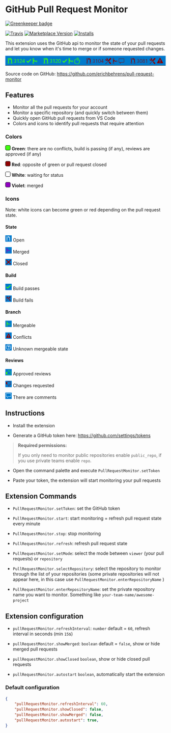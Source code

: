 # GitHub Pull Request Monitor

[![Greenkeeper badge](https://badges.greenkeeper.io/erichbehrens/pull-request-monitor.svg)](https://greenkeeper.io/)

[![Travis](https://img.shields.io/travis/erichbehrens/pull-request-monitor.svg)](https://travis-ci.org/erichbehrens/pull-request-monitor)
[![Marketplace Version](https://vsmarketplacebadge.apphb.com/version/erichbehrens.pull-request-monitor.svg)](https://marketplace.visualstudio.com/items?itemName=erichbehrens.pull-request-monitor)
[![Installs](https://vsmarketplacebadge.apphb.com/installs/erichbehrens.pull-request-monitor.svg)](https://marketplace.visualstudio.com/items?itemName=erichbehrens.pull-request-monitor)

This extension uses the GitHub api to monitor the state of your pull requests and let you know when it's time to merge or if someone requested changes.

![Statusbar items](images/statusBarItems.png)

Source code on GitHub: https://github.com/erichbehrens/pull-request-monitor

## Features

- Monitor all the pull requests for your account
- Monitor a specific repository (and quickly switch between them)
- Quickly open GitHub pull requests from VS Code
- Colors and icons to identify pull requests that require attention

### Colors

![color green](images/color-green.png) **Green**: there are no conflicts, build is passing (if any), reviews are approved (if any)

![color red](images/color-red.png) **Red**: opposite of green or pull request closed

![color white](images/color-white.png) **White**: waiting for status

![color violet](images/color-violet.png) **Violet**: merged

### Icons

Note: white icons can become green or red depending on the pull request state.

#### State

![icon](images/icon-state-open.png) Open

![icon](images/icon-state-merged.png) Merged

![icon](images/icon-state-closed.png) Closed

#### Build

![icon](images/icon-build-ok.png) Build passes

![icon](images/icon-build-ko.png) Build fails

#### Branch

![icon](images/icon-mergeable-ok.png) Mergeable

![icon](images/icon-mergeable-ko.png) Conflicts

![icon](images/icon-mergeable-unknown.png) Unknown mergeable state

#### Reviews

![icon](images/icon-reviews-ok.png) Approved reviews

![icon](images/icon-reviews-ko.png) Changes requested

![icon](images/icon-reviews-comments.png) There are comments

## Instructions

- Install the extension

- Generate a GitHub token here: https://github.com/settings/tokens

> **Required permissions:**
>
> If you only need to monitor public repositories enable `public_repo`, if you use private teams enable `repo`.

- Open the command palette and execute `PullRequestMonitor.setToken`

- Paste your token, the extension will start monitoring your pull requests

## Extension Commands

- `PullRequestMonitor.setToken`: set the GitHub token

- `PullRequestMonitor.start`: start monitoring = refresh pull request state every minute

- `PullRequestMonitor.stop`: stop monitoring

- `PullRequestMonitor.refresh`: refresh pull request state

- `PullRequestMonitor.setMode`: select the mode between `viewer` (your pull requests) or `repository`

- `PullRequestMonitor.selectRepository`: select the repository to monitor through the list of your repositories (some private repositories will not appear here, in this case use `PullRequestMonitor.enterRepositoryName` )

- `PullRequestMonitor.enterRepositoryName`: set the private repository name you want to monitor. Something like `your-team-name/awesome-project`

## Extension configuration

- `pullRequestMonitor.refreshInterval`: `number` default = `60`, refresh interval in seconds (min `15`s)

- `pullRequestMonitor.showMerged`: `boolean` default = `false`, show or hide merged pull requests

- `pullRequestMonitor.showClosed` `boolean`, show or hide closed pull requests

- `pullRequestMonitor.autostart` `boolean`, automatically start the extension

### Default configuration

```json
{
    "pullRequestMonitor.refreshInterval": 60,
    "pullRequestMonitor.showClosed": false,
    "pullRequestMonitor.showMerged": false,
    "pullRequestMonitor.autostart": true,
}
```
